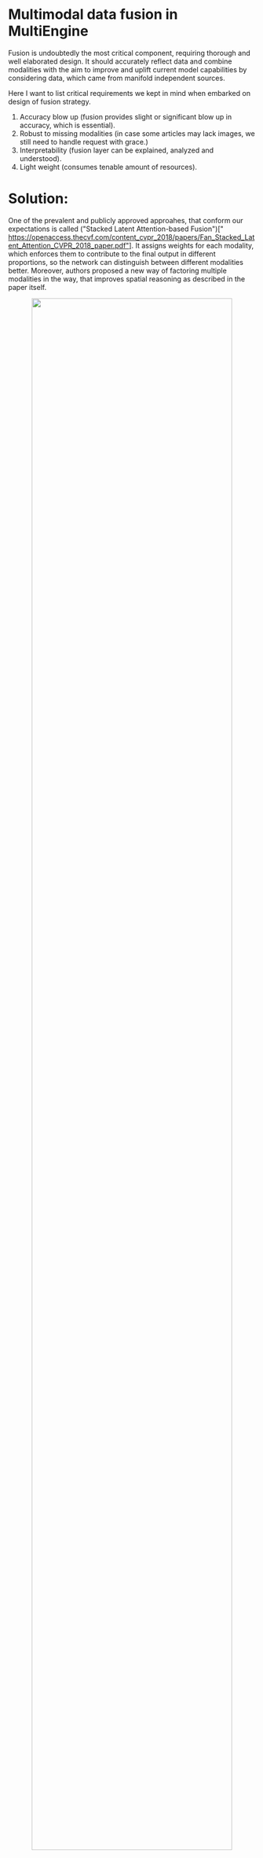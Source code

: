 # Multimodal data fusion in MultiEngine

Fusion is undoubtedly the most critical component, requiring thorough
and well elaborated design. It should accurately reflect data and combine 
modalities with the aim to improve and uplift current model capabilities by considering
data, which came from manifold independent sources. 

Here I want to list critical requirements we kept in mind
when embarked on design of fusion strategy.

1. Accuracy blow up (fusion provides slight or significant blow up in accuracy, which is essential).
2. Robust to missing modalities (in case some articles may lack images, we still need to handle request with grace.)
3. Interpretability (fusion layer can be explained, analyzed and understood).
4. Light weight (consumes tenable amount of resources).

# Solution: 
One of the prevalent and publicly approved
approahes, that conform our expectations is called ("Stacked Latent Attention-based Fusion")[" https://openaccess.thecvf.com/content_cvpr_2018/papers/Fan_Stacked_Latent_Attention_CVPR_2018_paper.pdf"]. It assigns
weights for each modality, which enforces them to contribute to the final output
in different proportions, so the network can distinguish between different modalities better. Moreover, authors proposed a new way of factoring multiple modalities in the way, that improves spatial reasoning as described in the paper itself.

<p align="center">
  <a><img src="https://github.com/LovePelmeni/MultiEngine/blob/main/docs/imgs/fusion_layer.png" style="width: 90%; height: 90%"></a>
</p>

# Implementation
The code for multimodal attention-based fusion algorithm is available under 'src/multimodal/fusions/attention_fusion.py' and has implementation in PyTorch.

- [Attention-based Fusion for multimodal video description]("https://arxiv.org/abs/1701.03126")
- [Attention Based Feature Fusion For Multi-Agent Collaborative Perception]("https://arxiv.org/abs/2305.02061")
- [Attention-based Fusion for Outfit Recommendation by Katrien Laenen, Marie-Francine Moens]("https://arxiv.org/abs/1908.10585")
